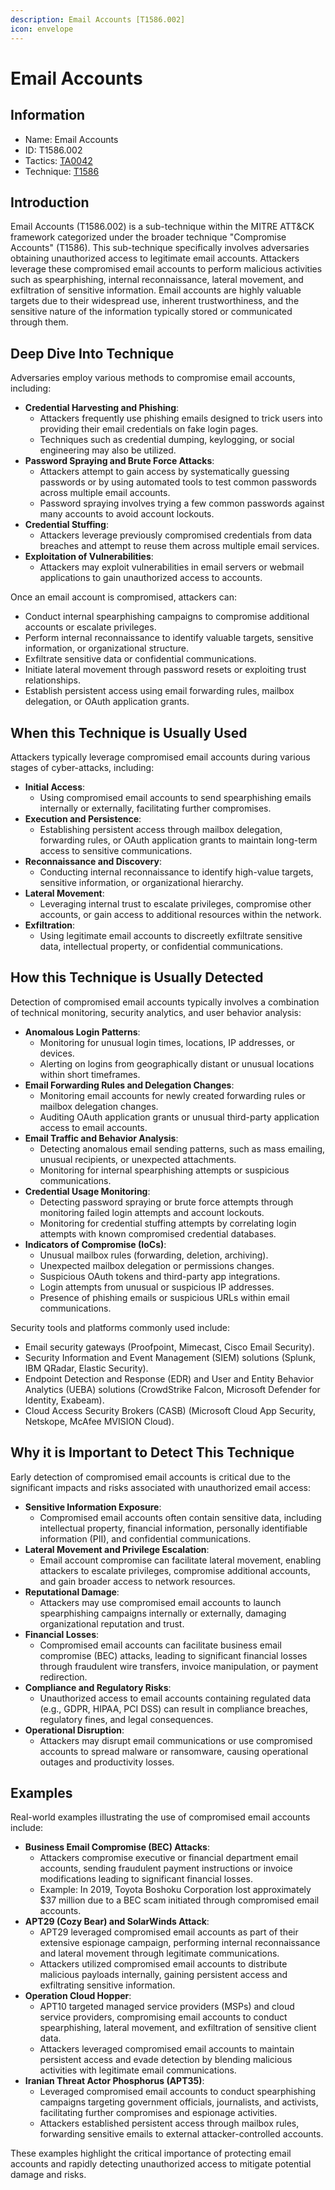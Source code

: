 ```yaml
---
description: Email Accounts [T1586.002]
icon: envelope
---
```


# Email Accounts

## Information

* Name: Email Accounts
* ID: T1586.002
* Tactics: [TA0042](../)
* Technique: [T1586](./)

## Introduction

Email Accounts (T1586.002) is a sub-technique within the MITRE ATT\&CK framework categorized under the broader technique "Compromise Accounts" (T1586). This sub-technique specifically involves adversaries obtaining unauthorized access to legitimate email accounts. Attackers leverage these compromised email accounts to perform malicious activities such as spearphishing, internal reconnaissance, lateral movement, and exfiltration of sensitive information. Email accounts are highly valuable targets due to their widespread use, inherent trustworthiness, and the sensitive nature of the information typically stored or communicated through them.

## Deep Dive Into Technique

Adversaries employ various methods to compromise email accounts, including:

* **Credential Harvesting and Phishing**:
  * Attackers frequently use phishing emails designed to trick users into providing their email credentials on fake login pages.
  * Techniques such as credential dumping, keylogging, or social engineering may also be utilized.
* **Password Spraying and Brute Force Attacks**:
  * Attackers attempt to gain access by systematically guessing passwords or by using automated tools to test common passwords across multiple email accounts.
  * Password spraying involves trying a few common passwords against many accounts to avoid account lockouts.
* **Credential Stuffing**:
  * Attackers leverage previously compromised credentials from data breaches and attempt to reuse them across multiple email services.
* **Exploitation of Vulnerabilities**:
  * Attackers may exploit vulnerabilities in email servers or webmail applications to gain unauthorized access to accounts.

Once an email account is compromised, attackers can:

* Conduct internal spearphishing campaigns to compromise additional accounts or escalate privileges.
* Perform internal reconnaissance to identify valuable targets, sensitive information, or organizational structure.
* Exfiltrate sensitive data or confidential communications.
* Initiate lateral movement through password resets or exploiting trust relationships.
* Establish persistent access using email forwarding rules, mailbox delegation, or OAuth application grants.

## When this Technique is Usually Used

Attackers typically leverage compromised email accounts during various stages of cyber-attacks, including:

* **Initial Access**:
  * Using compromised email accounts to send spearphishing emails internally or externally, facilitating further compromises.
* **Execution and Persistence**:
  * Establishing persistent access through mailbox delegation, forwarding rules, or OAuth application grants to maintain long-term access to sensitive communications.
* **Reconnaissance and Discovery**:
  * Conducting internal reconnaissance to identify high-value targets, sensitive information, or organizational hierarchy.
* **Lateral Movement**:
  * Leveraging internal trust to escalate privileges, compromise other accounts, or gain access to additional resources within the network.
* **Exfiltration**:
  * Using legitimate email accounts to discreetly exfiltrate sensitive data, intellectual property, or confidential communications.

## How this Technique is Usually Detected

Detection of compromised email accounts typically involves a combination of technical monitoring, security analytics, and user behavior analysis:

* **Anomalous Login Patterns**:
  * Monitoring for unusual login times, locations, IP addresses, or devices.
  * Alerting on logins from geographically distant or unusual locations within short timeframes.
* **Email Forwarding Rules and Delegation Changes**:
  * Monitoring email accounts for newly created forwarding rules or mailbox delegation changes.
  * Auditing OAuth application grants or unusual third-party application access to email accounts.
* **Email Traffic and Behavior Analysis**:
  * Detecting anomalous email sending patterns, such as mass emailing, unusual recipients, or unexpected attachments.
  * Monitoring for internal spearphishing attempts or suspicious communications.
* **Credential Usage Monitoring**:
  * Detecting password spraying or brute force attempts through monitoring failed login attempts and account lockouts.
  * Monitoring for credential stuffing attempts by correlating login attempts with known compromised credential databases.
* **Indicators of Compromise (IoCs)**:
  * Unusual mailbox rules (forwarding, deletion, archiving).
  * Unexpected mailbox delegation or permissions changes.
  * Suspicious OAuth tokens and third-party app integrations.
  * Login attempts from unusual or suspicious IP addresses.
  * Presence of phishing emails or suspicious URLs within email communications.

Security tools and platforms commonly used include:

* Email security gateways (Proofpoint, Mimecast, Cisco Email Security).
* Security Information and Event Management (SIEM) solutions (Splunk, IBM QRadar, Elastic Security).
* Endpoint Detection and Response (EDR) and User and Entity Behavior Analytics (UEBA) solutions (CrowdStrike Falcon, Microsoft Defender for Identity, Exabeam).
* Cloud Access Security Brokers (CASB) (Microsoft Cloud App Security, Netskope, McAfee MVISION Cloud).

## Why it is Important to Detect This Technique

Early detection of compromised email accounts is critical due to the significant impacts and risks associated with unauthorized email access:

* **Sensitive Information Exposure**:
  * Compromised email accounts often contain sensitive data, including intellectual property, financial information, personally identifiable information (PII), and confidential communications.
* **Lateral Movement and Privilege Escalation**:
  * Email account compromise can facilitate lateral movement, enabling attackers to escalate privileges, compromise additional accounts, and gain broader access to network resources.
* **Reputational Damage**:
  * Attackers may use compromised email accounts to launch spearphishing campaigns internally or externally, damaging organizational reputation and trust.
* **Financial Losses**:
  * Compromised email accounts can facilitate business email compromise (BEC) attacks, leading to significant financial losses through fraudulent wire transfers, invoice manipulation, or payment redirection.
* **Compliance and Regulatory Risks**:
  * Unauthorized access to email accounts containing regulated data (e.g., GDPR, HIPAA, PCI DSS) can result in compliance breaches, regulatory fines, and legal consequences.
* **Operational Disruption**:
  * Attackers may disrupt email communications or use compromised accounts to spread malware or ransomware, causing operational outages and productivity losses.

## Examples

Real-world examples illustrating the use of compromised email accounts include:

* **Business Email Compromise (BEC) Attacks**:
  * Attackers compromise executive or financial department email accounts, sending fraudulent payment instructions or invoice modifications leading to significant financial losses.
  * Example: In 2019, Toyota Boshoku Corporation lost approximately $37 million due to a BEC scam initiated through compromised email accounts.
* **APT29 (Cozy Bear) and SolarWinds Attack**:
  * APT29 leveraged compromised email accounts as part of their extensive espionage campaign, performing internal reconnaissance and lateral movement through legitimate communications.
  * Attackers utilized compromised email accounts to distribute malicious payloads internally, gaining persistent access and exfiltrating sensitive information.
* **Operation Cloud Hopper**:
  * APT10 targeted managed service providers (MSPs) and cloud service providers, compromising email accounts to conduct spearphishing, lateral movement, and exfiltration of sensitive client data.
  * Attackers leveraged compromised email accounts to maintain persistent access and evade detection by blending malicious activities with legitimate email communications.
* **Iranian Threat Actor Phosphorus (APT35)**:
  * Leveraged compromised email accounts to conduct spearphishing campaigns targeting government officials, journalists, and activists, facilitating further compromises and espionage activities.
  * Attackers established persistent access through mailbox rules, forwarding sensitive emails to external attacker-controlled accounts.

These examples highlight the critical importance of protecting email accounts and rapidly detecting unauthorized access to mitigate potential damage and risks.
